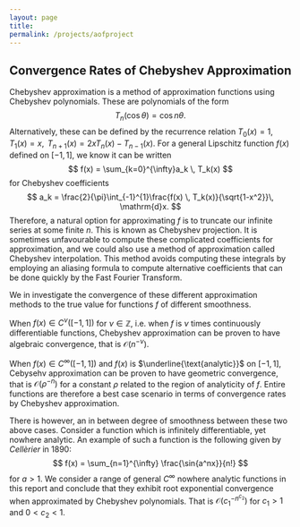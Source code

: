 ```yaml
---
layout: page
title: 
permalink: /projects/aofproject
---
```


## Convergence Rates of Chebyshev Approximation
Chebyshev approximation is a method of approximation functions using Chebyshev polynomials. These are polynomials of the form 
$$
T_n(\cos{\theta}) = \cos{n  \theta}.
$$
Alternatively, these can be defined by the recurrence relation $T_0(x) = 1$, $\, T_1(x) = x$, $\, T_{n+1}(x)= 2xT_n(x) - T_{n-1}(x)$. For a general Lipschitz function $f(x)$ defined on $[-1,1]$, we know it can be written 
$$
f(x) = \sum_{k=0}^{\infty}a_k \, T_k(x)
$$
for Chebyshev coefficients  
$$
a_k = \frac{2}{\pi}\int_{-1}^{1}\frac{f(x) \, T_k(x)}{\sqrt{1-x^2}}\, \mathrm{d}x.
$$
Therefore, a natural option for approximating $f$ is to truncate our infinite series at some finite $n$. This is known as Chebyshev projection. It is sometimes unfavourable to compute these complicated coefficients for approximation, and we could also use a method of approximation called Chebyshev interpolation. This method avoids computing these integrals by employing an aliasing formula to compute alternative coefficients that can be done quickly by the Fast Fourier Transform. 

We in investigate the convergence of these different approximation methods to the true value for functions $f$ of different smoothness.

When $f(x) \in C^{\nu}([-1,1])$ for $\nu \in \mathbb{Z}$, i.e. when $f$ is $\nu$ times continuously differentiable functions, Chebyshev approximation can be proven to have algebraic convergence, that is $\mathcal{O}(n^{-\nu})$.

When $f(x) \in C^\infty([-1,1])$ and $f(x)$ is $\underline{\text{analytic}}$ on $[-1,1]$, Cebysehv approximation can be proven to have geometric convergence, that is $\mathcal{O}(\rho^{-n})$ for a constant $\rho$ related to the region of analyticity of $f$. Entire functions are therefore a best case scenario in terms of convergence rates by Chebyshev approximation. 

There is however, an in between degree of smoothness between these two above cases. Consider a function which is infinitely differentiable, yet nowhere analytic. An example of such a function is the following given by *Cellèrier* in 1890:
$$
f(x) = \sum_{n=1}^{\infty} \frac{\sin{a^nx}}{n!}
$$
for $a>1$. We consider a range of general $C^{\infty}$ nowhere analytic functions in this report and conclude that they exhibit root exponential convergence when approximated by Chebyshev polynomials. That is $\mathcal{O}(c_1^{-n^{c_2}})$ for $c_1>1$ and $0<c_2<1$. 
